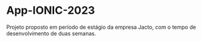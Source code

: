 # App-IONIC-2023
Projeto proposto em período de estágio da empresa Jacto, com o tempo de desenvolvimento de duas semanas.
